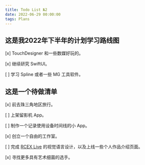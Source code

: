 ```yaml
---
title: Todo List №2
date: 2022-06-29 00:00:00
tags: Plans
---
```

## 这是我2022年下半年的计划学习路线图

[x]  TouchDesigner 和一些数媒好玩的。

[x]  继续研究 SwiftUI。

[ ]  学习 Spline 或者一些 MG 工具软件。

## 这是一个待做清单

[x]  前去珠三角地区旅行。

[ ]  上架留影机 App。

[ ]  制作一个记录使用设备时间线的小 App。

[x]  创立一个自由的工作室。

[ ]  完成 [RCEX Live](https://rcex.live) 的视觉语言设计，以及上线一些个人作品介绍页面。

[x]  寻找更多具有艺术细菌的选手。
